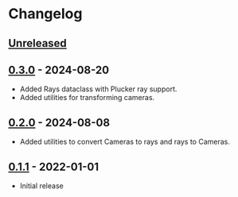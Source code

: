 # Changelog

<!--

Changelog follow the https://keepachangelog.com/ standard (at least the headers)

This allow to:

* auto-parsing release notes during the automated releases from github-action:
  https://github.com/marketplace/actions/pypi-github-auto-release
* Have clickable headers in the rendered markdown

To release a new version (e.g. from `1.0.0` -> `2.0.0`):

* Create a new `# [2.0.0] - YYYY-MM-DD` header and add the current
  `[Unreleased]` notes.
* At the end of the file:
  * Define the new link url:
  `[2.0.0]: https://github.com/google/jaxcam/compare/v1.0.0...v2.0.0`
  * Update the `[Unreleased]` url: `v1.0.0...HEAD` -> `v2.0.0...HEAD`

-->

## [Unreleased]

## [0.3.0] - 2024-08-20

* Added Rays dataclass with Plucker ray support.
* Added utilities for transforming cameras.

[Unreleased]: https://github.com/google/jaxcam/compare/v0.3.0...HEAD
[0.3.0]: https://github.com/google/jaxcam/releases/tag/v0.3.0

## [0.2.0] - 2024-08-08

* Added utilities to convert Cameras to rays and rays to Cameras.

[Unreleased]: https://github.com/google/jaxcam/compare/v0.2.0...HEAD
[0.2.0]: https://github.com/google/jaxcam/releases/tag/v0.2.0

## [0.1.1] - 2022-01-01

* Initial release

[Unreleased]: https://github.com/google/jaxcam/compare/v0.1.1...HEAD
[0.1.1]: https://github.com/google/jaxcam/releases/tag/v0.1.1

